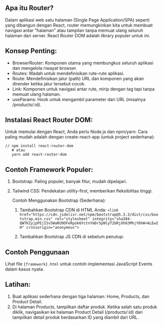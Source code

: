 ## Apa itu Router?

Dalam aplikasi web satu halaman (Single Page Application/SPA) seperti yang dibangun dengan React, router memungkinkan kita untuk membuat navigasi antar "halaman" atau tampilan tanpa memuat ulang seluruh halaman dari server. React Router DOM adalah library populer untuk ini.

## Konsep Penting:

- BrowserRouter: Komponen utama yang membungkus seluruh aplikasi dan mengelola riwayat browser.
- Routes: Wadah untuk mendefinisikan rute-rute aplikasi.
- Route: Mendefinisikan jalur (path) URL dan komponen yang akan dirender ketika jalur tersebut cocok.
- Link: Komponen untuk navigasi antar rute, mirip dengan tag <a> tapi tanpa memuat ulang halaman.
- useParams: Hook untuk mengambil parameter dari URL (misalnya /products/:id).

## Instalasi React Router DOM:

Untuk memulai dengan React, Anda perlu Node.js dan npm/yarn.
Cara paling mudah adalah dengan create-react-app (untuk project sederhana):

    // npm install react-router-dom
       # atau
       yarn add react-router-dom


## Contoh Framework Populer:

1. Bootstrap: Paling populer, banyak fitur, mudah dipelajari.
2. Tailwind CSS: Pendekatan utility-first, memberikan fleksibilitas tinggi.

    Contoh Menggunakan Bootstrap (Sederhana):
    1. Tambahkan Bootstrap CDN di <head> HTML Anda:
    `<link href="https://cdn.jsdelivr.net/npm/bootstrap@5.3.3/dist/css/bootstrap.min.css" rel="stylesheet" integrity="sha384-QWTKZyjpPEjISv5WaRU9OFeRpok6YctnYmDr5pNlyT2bRjXh0JMhjY6hW+ALEwIH" crossorigin="anonymous">`

    2. Tambahkan Bootstrap JS CDN di sebelum </body> penutup:
    <script src="https://cdn.jsdelivr.net/npm/bootstrap@5.3.3/dist/js/bootstrap.bundle.min.js" integrity="sha384-YvpcrYf0tY3lHB60NNkmXc5s9fDVZLESaAA55NDzOxhy9GkcIdslK1eN7N6jIeHz" crossorigin="anonymous"></script>

## Contoh Penggunaan

Lihat file `{framework}.html` untuk contoh implementasi JavaScript Events dalam kasus nyata.

## Latihan:

1.  Buat aplikasi sederhana dengan tiga halaman: Home, Products, dan Product Detail.
2.  Di halaman Products, tampilkan daftar produk. Ketika salah satu produk diklik, 
    navigasikan ke halaman Product Detail (/products/:id) dan tampilkan detail produk berdasarkan ID yang diambil dari URL.